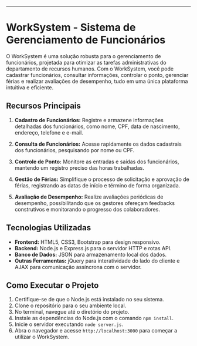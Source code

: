 ---

# WorkSystem - Sistema de Gerenciamento de Funcionários

O WorkSystem é uma solução robusta para o gerenciamento de funcionários, projetada para otimizar as tarefas administrativas do departamento de recursos humanos. Com o WorkSystem, você pode cadastrar funcionários, consultar informações, controlar o ponto, gerenciar férias e realizar avaliações de desempenho, tudo em uma única plataforma intuitiva e eficiente.

## Recursos Principais

1. **Cadastro de Funcionários:** Registre e armazene informações detalhadas dos funcionários, como nome, CPF, data de nascimento, endereço, telefone e e-mail.

2. **Consulta de Funcionários:** Acesse rapidamente os dados cadastrais dos funcionários, pesquisando por nome ou CPF.

3. **Controle de Ponto:** Monitore as entradas e saídas dos funcionários, mantendo um registro preciso das horas trabalhadas.

4. **Gestão de Férias:** Simplifique o processo de solicitação e aprovação de férias, registrando as datas de início e término de forma organizada.

5. **Avaliação de Desempenho:** Realize avaliações periódicas de desempenho, possibilitando que os gestores ofereçam feedbacks construtivos e monitorando o progresso dos colaboradores.

## Tecnologias Utilizadas

- **Frontend:** HTML5, CSS3, Bootstrap para design responsivo.
- **Backend:** Node.js e Express.js para o servidor HTTP e rotas API.
- **Banco de Dados:** JSON para armazenamento local dos dados.
- **Outras Ferramentas:** jQuery para interatividade do lado do cliente e AJAX para comunicação assíncrona com o servidor.

## Como Executar o Projeto

1. Certifique-se de que o Node.js está instalado no seu sistema.
2. Clone o repositório para o seu ambiente local.
3. No terminal, navegue até o diretório do projeto.
4. Instale as dependências do Node.js com o comando `npm install`.
5. Inicie o servidor executando `node server.js`.
6. Abra o navegador e acesse `http://localhost:3000` para começar a utilizar o WorkSystem.

